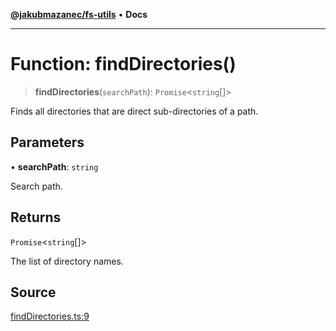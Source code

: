 [**@jakubmazanec/fs-utils**](../README.md) • **Docs**

---

# Function: findDirectories()

> **findDirectories**(`searchPath`): `Promise`\<`string`[]\>

Finds all directories that are direct sub-directories of a path.

## Parameters

• **searchPath**: `string`

Search path.

## Returns

`Promise`\<`string`[]\>

The list of directory names.

## Source

[findDirectories.ts:9](https://github.com/jakubmazanec/js-tools/blob/9580d5f68de35b95719fd49b679b2d5576d49582/packages/fs-utils/source/findDirectories.ts#L9)
